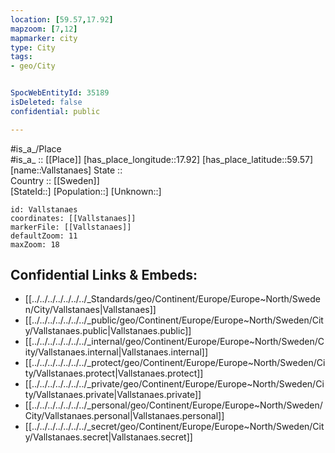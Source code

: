 ```yaml
---
location: [59.57,17.92] 
mapzoom: [7,12] 
mapmarker: city 
type: City
tags:
- geo/City


SpocWebEntityId: 35189
isDeleted: false
confidential: public

---
```

#is_a_/Place  
#is_a_ :: [[Place]] 
[has_place_longitude::17.92] 
[has_place_latitude::59.57] 
[name::Vallstanaes] 
State ::  
Country :: [[Sweden]]  
[StateId::] 
[Population::] 
[Unknown::] 


```leaflet
id: Vallstanaes
coordinates: [[Vallstanaes]] 
markerFile: [[Vallstanaes]] 
defaultZoom: 11 
maxZoom: 18
```


## Confidential Links & Embeds: 
- [[../../../../../../../_Standards/geo/Continent/Europe/Europe~North/Sweden/City/Vallstanaes|Vallstanaes]] 
- [[../../../../../../../_public/geo/Continent/Europe/Europe~North/Sweden/City/Vallstanaes.public|Vallstanaes.public]] 
- [[../../../../../../../_internal/geo/Continent/Europe/Europe~North/Sweden/City/Vallstanaes.internal|Vallstanaes.internal]] 
- [[../../../../../../../_protect/geo/Continent/Europe/Europe~North/Sweden/City/Vallstanaes.protect|Vallstanaes.protect]] 
- [[../../../../../../../_private/geo/Continent/Europe/Europe~North/Sweden/City/Vallstanaes.private|Vallstanaes.private]] 
- [[../../../../../../../_personal/geo/Continent/Europe/Europe~North/Sweden/City/Vallstanaes.personal|Vallstanaes.personal]] 
- [[../../../../../../../_secret/geo/Continent/Europe/Europe~North/Sweden/City/Vallstanaes.secret|Vallstanaes.secret]] 

